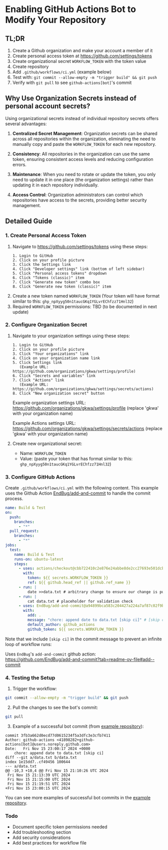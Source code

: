 # Enabling GitHub Actions Bot to Modify Your Repository

## TL;DR

1. Create a Github organization and make your account a member of it
1. Create personal access token at https://github.com/settings/tokens
1. Create organizational secret `WORKFLOW_TOKEN` with the token value
1. Create repository
1. Add `.github/workflows/ci.yml` (example below)
1. Test with: `git commit --allow-empty -m "trigger build" && git push`
1. Verify with `git pull` to see `github-actions[bot]`'s commit

## Why Use Organization Secrets instead of personal account secrets?

Using organizational secrets instead of individual repository secrets offers several advantages:

1. **Centralized Secret Management**: Organization secrets can be shared across all repositories within the organization, eliminating the need to manually copy and paste the `WORKFLOW_TOKEN` for each new repository.

1. **Consistency**: All repositories in the organization can use the same token, ensuring consistent access levels and reducing configuration errors.
1. **Maintenance**: When you need to rotate or update the token, you only need to update it in one place (the organization settings) rather than updating it in each repository individually.
1. **Access Control**: Organization administrators can control which repositories have access to the secrets, providing better security management.

## Detailed Guide

### 1. Create Personal Access Token

1. Navigate to https://github.com/settings/tokens using these steps:
   ```
   1. Login to GitHub
   2. Click on your profile picture
   3. Click the Settings link
   4. Click "Developer settings" link (bottom of left sidebar)
   5. Click "Personal access tokens" dropdown
   6. Click "Tokens (classic)" item
   7. Click "Generate new token" combo box
   8. Click "Generate new token (classic)" item
   ```
2. Create a new token named `WORKFLOW_TOKEN`
   (Your token will have format similar to this: `ghp_npXyyg50n1taucGKq1YGLvrEChfzz71Hnl32`)
3. Required `WORKFLOW_TOKEN` permissions: TBD (to be documented in next update)

### 2. Configure Organization Secret

1. Navigate to your organization settings using these steps:

   ```
   1. Login to GitHub
   2. Click on your profile picture
   3. Click "Your organizations" link
   4. Click on your organization name link
   5. Click Settings link
      (Example URL: https://github.com/organizations/gkwa/settings/profile)
   6. Click "Secrets and variables" link
   7. Click "Actions" link
      (Example URL: https://github.com/organizations/gkwa/settings/secrets/actions)
   8. Click "New organization secret" button
   ```

   Example organization settings URL: https://github.com/organizations/gkwa/settings/profile (replace 'gkwa' with your organization name)

   Example Actions settings URL: https://github.com/organizations/gkwa/settings/secrets/actions (replace 'gkwa' with your organization name)

2. Create new organizational secret:
   - Name: `WORKFLOW_TOKEN`
   - Value: (paste your token that has format similar to this: `ghp_npXyyg50n1taucGKq1YGLvrEChfzz71Hnl32`)

### 3. Configure GitHub Actions

Create `.github/workflows/ci.yml` with the following content. This example uses the Github Action [EndBug/add-and-commit](https://github.com/EndBug/add-and-commit?tab=readme-ov-file#add--commit) to handle the commit process.

```yaml
name: Build & Test
on:
  push:
    branches:
      - "*"
  pull_request:
    branches:
      - "*"
jobs:
  test:
    name: Build & Test
    runs-on: ubuntu-latest
    steps:
      - uses: actions/checkout@cbb722410c2e876e24abbe8de2cc27693e501dcb
        with:
          token: ${{ secrets.WORKFLOW_TOKEN }}
          ref: ${{ github.head_ref || github.ref_name }}
      - run: |
          date >>data.txt # arbitrary change to ensure our change is pushed back to repo
      - run: |
          cat data.txt # placeholder for validation check
      - uses: EndBug/add-and-commit@a94899bca583c204427a224a7af87c02f9b325d5 # v9
        with:
          add: .
          message: "chore: append date to data.txt [skip ci]" # [skip ci] prevents infinite workflow runs
          default_author: github_actions
          github_token: ${{ secrets.WORKFLOW_TOKEN }}
```

Note that we include `[skip ci]` in the commit message to prevent an infinite loop of workflow runs:

Uses `EndBug`'s `add-and-commit` github action:
https://github.com/EndBug/add-and-commit?tab=readme-ov-file#add--commit

### 4. Testing the Setup

1. Trigger the workflow:

```bash
git commit --allow-empty -m "trigger build" && git push
```

2. Pull the changes to see the bot's commit:

```bash
git pull
```

3. Example of a successful bot commit (from [example repository](https://github.com/gkwa/halfsl500/commit/3fb3a662d0ecd77d0615234f5a3dfc3e3cfb7411)):

```
commit 3fb3a662d0ecd77d0615234f5a3dfc3e3cfb7411
Author: github-actions <41898282+github-actions[bot]@users.noreply.github.com>
Date:   Fri Nov 15 23:00:17 2024 +0000
    chore: append date to data.txt [skip ci]
diff --git a/data.txt b/data.txt
index 1e15dd7..cf49456 100644
--- a/data.txt
@@ -10,3 +10,4 @@ Fri Nov 15 21:10:26 UTC 2024
 Fri Nov 15 21:13:39 UTC 2024
 Fri Nov 15 21:15:00 UTC 2024
 Fri Nov 15 21:19:51 UTC 2024
+Fri Nov 15 23:00:15 UTC 2024
```

You can see more examples of successful bot commits in the [example repository](https://github.com/gkwa/halfsl500/commits/master/).

### Todo

- Document specific token permissions needed
- Add troubleshooting section
- Add security considerations
- Add best practices for workflow file
